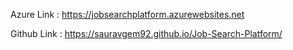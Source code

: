 

Azure Link : https://jobsearchplatform.azurewebsites.net

Github Link : https://sauravgem92.github.io/Job-Search-Platform/


 
